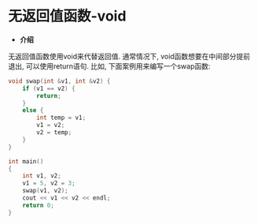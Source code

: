 # 无返回值函数-void

- **介绍**

无返回值函数使用void来代替返回值. 通常情况下, void函数想要在中间部分提前退出, 可以使用return语句. 比如, 下面案例用来编写一个swap函数:

```cpp
void swap(int &v1, int &v2) {
    if (v1 == v2) {
        return;
    }
    else {
        int temp = v1;
        v1 = v2;
        v2 = temp;
    }
}

int main()
{
    int v1, v2;
    v1 = 5, v2 = 3;
    swap(v1, v2);
    cout << v1 << v2 << endl;
    return 0;
}
```

